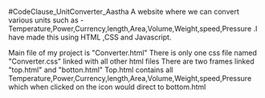 #CodeClause_UnitConverter_Aastha
A website where we can convert various units such as - Temperature,Power,Currency,length,Area,Volume,Weight,speed,Pressure .I have made this using HTML ,CSS and Javascript.

Main file of my project is "Converter.html"
There is only one css file named "Converter.css" linked with all other html files 
There are two frames linked "top.html" and "botton.html"
Top.html contains all Temperature,Power,Currency,length,Area,Volume,Weight,speed,Pressure which when clicked on the icon would direct to bottom.html

